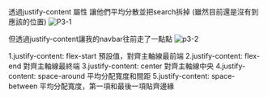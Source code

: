 透過justify-content 屬性 讓他們平均分散並把search拆掉
(雖然目前還是沒有到應該的位置)
![P3-1](https://i.imgur.com/cLzBle8.jpg)


但透過justify-content讓我的navbar往前走了一點點
![p3-2](https://i.imgur.com/debVzVN.jpg)


1.justify-content: flex-start 預設值，對齊主軸線最前端
2.justify-content: flex-end 對齊主軸線最終端
3.justify-content: center 對齊主軸線中央
4.justify-content: space-around 平均分配寬度和間距
5.justify-content: space-between 平均分配寬度，第一項和最後一項貼齊邊緣
